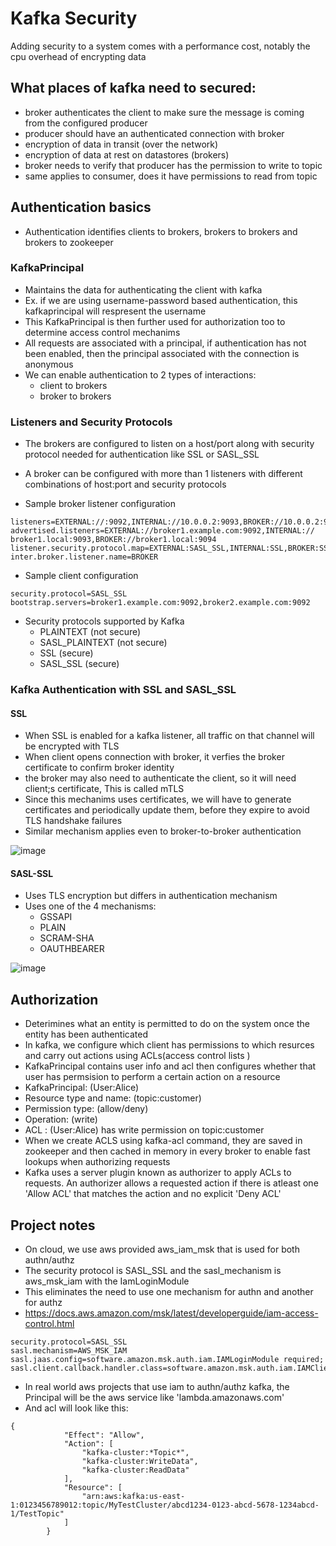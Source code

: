 # Kafka Security

Adding security to a system comes with a performance cost, notably the cpu overhead of encrypting data

## What places of kafka need to secured:
- broker authenticates the client to make sure the message is coming from the configured producer
- producer should have an authenticated connection with broker
- encryption of data in transit (over the network)
- encryption of data at rest on datastores (brokers)
- broker needs to verify that producer has the permission to write to topic
- same applies to consumer, does it have permissions to read from topic

 ## Authentication basics
 - Authentication identifies clients to brokers, brokers to brokers and brokers to zookeeper

 ### KafkaPrincipal
 - Maintains the data for authenticating the client with kafka
 - Ex. if we are using username-password based authentication, this kafkaprincipal will respresent the username
 - This KafkaPrincipal is then further used for authorization too to determine access control mechanims
 - All requests are associated with a principal, if authentication has not been enabled, then the principal associated with the connection is anonymous
 - We can enable authentication to 2 types of interactions:
   -  client to brokers
   -  broker to brokers
  
###  Listeners and Security Protocols
- The brokers are configured to listen on a host/port along with security protocol needed for authentication like SSL or SASL_SSL
- A broker can be configured with more than 1 listeners with different combinations of host:port and security protocols

- Sample broker listener configuration

```
listeners=EXTERNAL://:9092,INTERNAL://10.0.0.2:9093,BROKER://10.0.0.2:9094
advertised.listeners=EXTERNAL://broker1.example.com:9092,INTERNAL:// broker1.local:9093,BROKER://broker1.local:9094
listener.security.protocol.map=EXTERNAL:SASL_SSL,INTERNAL:SSL,BROKER:SSL 
inter.broker.listener.name=BROKER
```
- Sample client configuration
```
security.protocol=SASL_SSL
bootstrap.servers=broker1.example.com:9092,broker2.example.com:9092
```  
- Security protocols supported by Kafka
  - PLAINTEXT (not secure)
  - SASL_PLAINTEXT (not secure)
  - SSL (secure)
  - SASL_SSL (secure)
 
### Kafka Authentication with SSL and SASL_SSL

#### SSL
- When SSL is enabled for a kafka listener, all traffic on that channel will be encrypted with TLS
- When client opens connection with broker, it verfies the broker certificate to confirm broker identity
- the broker may also need to authenticate the client, so it will need client;s certificate, This is called mTLS
- Since this mechanims uses certificates, we will have to generate certificates and periodically update them, before they expire to avoid TLS handshake failures
- Similar mechanism applies even to broker-to-broker authentication

![image](https://github.com/soniamartis/kafka/assets/12456295/fd7bf4d7-07d6-44cd-8dde-7e38cdba8c15)

#### SASL-SSL
- Uses TLS encryption but differs in authentication mechanism
- Uses one of the 4 mechanisms:
   - GSSAPI
   - PLAIN
   - SCRAM-SHA
   - OAUTHBEARER
 
 ![image](https://github.com/soniamartis/kafka/assets/12456295/25bdb973-f6db-4c8e-8b41-16f22f3440f6)

 ## Authorization

- Deterimines what an entity is permitted to do on the system once the entity has been authenticated
- In kafka, we configure which client has permissions to which resurces and carry out actions using ACLs(access control lists )
- KafkaPrincipal contains user info and acl then configures whether that user has permsision to perform a certain action on a resource
- KafkaPrincipal: (User:Alice)
- Resource type and name: (topic:customer)
- Permission type: (allow/deny)
- Operation: (write)
- ACL : (User:Alice) has write permission on topic:customer
- When we create ACLS using kafka-acl command, they are saved in zookeeper and then cached in memory in every broker to enable fast lookups when authorizing requests
- Kafka uses a server plugin known as authorizer to apply ACLs to requests. An authorizer allows a requested action if there is atleast one 'Allow ACL' that matches the action and no explicit 'Deny ACL'




## Project notes
- On cloud, we use aws provided aws_iam_msk that is used for both authn/authz
- The security protocol is SASL_SSL and the sasl_mechanism is aws_msk_iam with the IamLoginModule
- This eliminates the need to use one mechanism for authn and another for authz
- https://docs.aws.amazon.com/msk/latest/developerguide/iam-access-control.html

```
security.protocol=SASL_SSL
sasl.mechanism=AWS_MSK_IAM
sasl.jaas.config=software.amazon.msk.auth.iam.IAMLoginModule required;
sasl.client.callback.handler.class=software.amazon.msk.auth.iam.IAMClientCallbackHandler
```
- In real world aws projects that use iam to authn/authz kafka, the Principal will be the aws service like 'lambda.amazonaws.com'
- And acl will look like this:
```
{
            "Effect": "Allow",
            "Action": [
                "kafka-cluster:*Topic*",
                "kafka-cluster:WriteData",
                "kafka-cluster:ReadData"
            ],
            "Resource": [
                "arn:aws:kafka:us-east-1:0123456789012:topic/MyTestCluster/abcd1234-0123-abcd-5678-1234abcd-1/TestTopic"
            ]
        }
```
